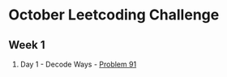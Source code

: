 # October Leetcoding Challenge

## Week 1

1. Day 1 - Decode Ways - [Problem 91](https://leetcode.com/problems/decode-ways/)

